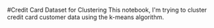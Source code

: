 #Credit Card Dataset for Clustering
This notebook, I'm trying to cluster credit card customer data using the k-means algorithm.
